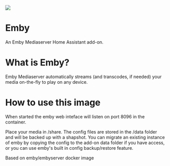 [![](https://github.com/haberda/hassio_addons/blob/master/emby/logo.png)](http://emby.media/)

# Emby

An Emby Mediaserver Home Assistant add-on.

# What is Emby?

Emby Mediaserver automatically streams (and transcodes, if needed) your media
on-the-fly to play on any device.

# How to use this image

When started the emby web inteface will listen on port 8096 in the container.

Place your media in /share. The config files are stored in the /data folder and will be backed up with a shapshot. You can migrate an existing instance of emby by copying the config to the add-on data folder if you have access, or you can use emby's built in config backup/restore feature.

Based on emby/embyserver docker image

